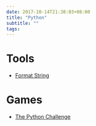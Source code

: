 ```yaml
---
date: 2017-10-14T21:38:03+08:00
title: "Python"
subtitle: ""
tags:
---
```


# Tools
- [Format String][@1]

# Games
- [The Python Challenge][@2]


[@1]: https://pyformat.info/
[@2]: http://www.pythonchallenge.com/
